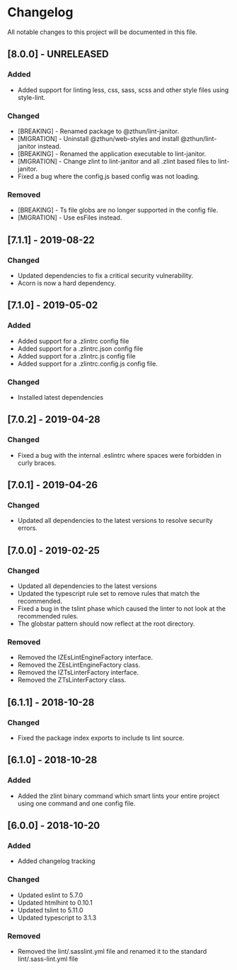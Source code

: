 # Changelog

All notable changes to this project will be documented in this file.

## [8.0.0] - UNRELEASED

### Added

- Added support for linting less, css, sass, scss and other style files using style-lint.

### Changed

- [BREAKING] - Renamed package to @zthun/lint-janitor.
- [MIGRATION] - Uninstall @zthun/web-styles and install @zthun/lint-janitor instead.
- [BREAKING] - Renamed the application executable to lint-janitor.
- [MIGRATION] - Change zlint to lint-janitor and all .zlint based files to lint-janitor.
- Fixed a bug where the config.js based config was not loading.

### Removed

- [BREAKING] - Ts file globs are no longer supported in the config file.
- [MIGRATION] - Use esFiles instead.

## [7.1.1] - 2019-08-22

### Changed

- Updated dependencies to fix a critical security vulnerability.
- Acorn is now a hard dependency.

## [7.1.0] - 2019-05-02

### Added

- Added support for a .zlintrc config file
- Added support for a .zlintrc.json config file
- Added support for a .zlintrc.js config file
- Added support for a .zlintrc.config.js config file.

### Changed

- Installed latest dependencies

## [7.0.2] - 2019-04-28

### Changed

- Fixed a bug with the internal .eslintrc where spaces were forbidden in curly braces.

## [7.0.1] - 2019-04-26

### Changed

- Updated all dependencies to the latest versions to resolve security errors.

## [7.0.0] - 2019-02-25

### Changed

- Updated all dependencies to the latest versions
- Updated the typescript rule set to remove rules that match the recommended.
- Fixed a bug in the tslint phase which caused the linter to not look at the recommended rules.
- The globstar pattern should now reflect at the root directory.

### Removed

- Removed the IZEsLintEngineFactory interface.
- Removed the ZEsLintEngineFactory class.
- Removed the IZTsLinterFactory interface.
- Removed the ZTsLinterFactory class.

## [6.1.1] - 2018-10-28

### Changed

- Fixed the package index exports to include ts lint source.

## [6.1.0] - 2018-10-28

### Added

- Added the zlint binary command which smart lints your entire project using one command and one config file.

## [6.0.0] - 2018-10-20

### Added

- Added changelog tracking

### Changed

- Updated eslint to 5.7.0
- Updated htmlhint to 0.10.1
- Updated tslint to 5.11.0
- Updated typescript to 3.1.3

### Removed

- Removed the lint/.sasslint.yml file and renamed it to the standard lint/.sass-lint.yml file

